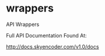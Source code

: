 wrappers
========

API Wrappers

Full API Documentation Found At:

http://docs.skyencoder.com/v1.0/docs
